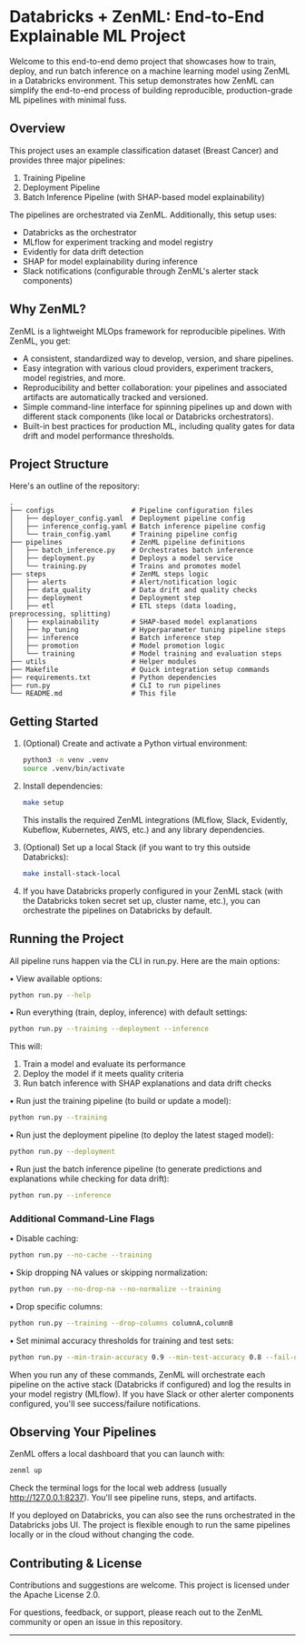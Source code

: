 # Databricks + ZenML: End-to-End Explainable ML Project

Welcome to this end-to-end demo project that showcases how to train, deploy, and run batch inference on a machine learning model using ZenML in a Databricks environment. This setup demonstrates how ZenML can simplify the end-to-end process of building reproducible, production-grade ML pipelines with minimal fuss.

## Overview

This project uses an example classification dataset (Breast Cancer) and provides three major pipelines:

1. Training Pipeline
2. Deployment Pipeline
3. Batch Inference Pipeline (with SHAP-based model explainability)

The pipelines are orchestrated via ZenML. Additionally, this setup uses:
- Databricks as the orchestrator
- MLflow for experiment tracking and model registry
- Evidently for data drift detection
- SHAP for model explainability during inference
- Slack notifications (configurable through ZenML's alerter stack components)

## Why ZenML?

ZenML is a lightweight MLOps framework for reproducible pipelines. With ZenML, you get:

- A consistent, standardized way to develop, version, and share pipelines.  
- Easy integration with various cloud providers, experiment trackers, model registries, and more.  
- Reproducibility and better collaboration: your pipelines and associated artifacts are automatically tracked and versioned.  
- Simple command-line interface for spinning pipelines up and down with different stack components (like local or Databricks orchestrators).  
- Built-in best practices for production ML, including quality gates for data drift and model performance thresholds.

## Project Structure

Here's an outline of the repository:

```
.
├── configs                   # Pipeline configuration files
│   ├── deployer_config.yaml  # Deployment pipeline config
│   ├── inference_config.yaml # Batch inference pipeline config
│   └── train_config.yaml     # Training pipeline config
├── pipelines                 # ZenML pipeline definitions
│   ├── batch_inference.py    # Orchestrates batch inference
│   ├── deployment.py         # Deploys a model service
│   └── training.py           # Trains and promotes model
├── steps                     # ZenML steps logic
│   ├── alerts                # Alert/notification logic
│   ├── data_quality          # Data drift and quality checks
│   ├── deployment            # Deployment step
│   ├── etl                   # ETL steps (data loading, preprocessing, splitting)
│   ├── explainability        # SHAP-based model explanations
│   ├── hp_tuning             # Hyperparameter tuning pipeline steps
│   ├── inference             # Batch inference step
│   ├── promotion             # Model promotion logic
│   └── training              # Model training and evaluation steps
├── utils                     # Helper modules
├── Makefile                  # Quick integration setup commands
├── requirements.txt          # Python dependencies
├── run.py                    # CLI to run pipelines
└── README.md                 # This file
```

## Getting Started

1. (Optional) Create and activate a Python virtual environment:  
   ```bash
   python3 -m venv .venv
   source .venv/bin/activate
   ```
2. Install dependencies:  
   ```bash
   make setup
   ```
   This installs the required ZenML integrations (MLflow, Slack, Evidently, Kubeflow, Kubernetes, AWS, etc.) and any library dependencies.

3. (Optional) Set up a local Stack (if you want to try this outside Databricks):  
   ```bash
   make install-stack-local
   ```

4. If you have Databricks properly configured in your ZenML stack (with the Databricks token secret set up, cluster name, etc.), you can orchestrate the pipelines on Databricks by default.

## Running the Project

All pipeline runs happen via the CLI in run.py. Here are the main options:

• View available options:  
  ```bash
  python run.py --help
  ```

• Run everything (train, deploy, inference) with default settings:  
  ```bash
  python run.py --training --deployment --inference
  ```
  This will:
  1. Train a model and evaluate its performance
  2. Deploy the model if it meets quality criteria
  3. Run batch inference with SHAP explanations and data drift checks

• Run just the training pipeline (to build or update a model):  
  ```bash
  python run.py --training
  ```

• Run just the deployment pipeline (to deploy the latest staged model):  
  ```bash
  python run.py --deployment
  ```

• Run just the batch inference pipeline (to generate predictions and explanations while checking for data drift):  
  ```bash
  python run.py --inference
  ```

### Additional Command-Line Flags

• Disable caching:  
  ```bash
  python run.py --no-cache --training
  ```

• Skip dropping NA values or skipping normalization:  
  ```bash
  python run.py --no-drop-na --no-normalize --training
  ```

• Drop specific columns:  
  ```bash
  python run.py --training --drop-columns columnA,columnB
  ```

• Set minimal accuracy thresholds for training and test sets:  
  ```bash
  python run.py --min-train-accuracy 0.9 --min-test-accuracy 0.8 --fail-on-accuracy-quality-gates --training
  ```

When you run any of these commands, ZenML will orchestrate each pipeline on the active stack (Databricks if configured) and log the results in your model registry (MLflow). If you have Slack or other alerter components configured, you'll see success/failure notifications.

## Observing Your Pipelines

ZenML offers a local dashboard that you can launch with:
```bash
zenml up
```
Check the terminal logs for the local web address (usually http://127.0.0.1:8237). You'll see pipeline runs, steps, and artifacts.  

If you deployed on Databricks, you can also see the runs orchestrated in the Databricks jobs UI. The project is flexible enough to run the same pipelines locally or in the cloud without changing the code.

## Contributing & License

Contributions and suggestions are welcome. This project is licensed under the Apache License 2.0.  

For questions, feedback, or support, please reach out to the ZenML community or open an issue in this repository.

---
